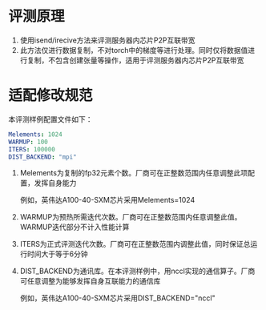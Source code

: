 # 评测原理

1. 使用isend/irecive方法来评测服务器内芯片P2P互联带宽
2. 此方法仅进行数据复制，不对torch中的梯度等进行处理。同时仅将数据值进行复制，不包含创建张量等操作，适用于评测服务器内芯片P2P互联带宽

# 适配修改规范

本评测样例配置文件如下：

```yaml
Melements: 1024
WARMUP: 100
ITERS: 100000
DIST_BACKEND: "mpi"
```

1. Melements为复制的fp32元素个数。厂商可在正整数范围内任意调整此项配置，发挥自身能力

   例如，英伟达A100-40-SXM芯片采用Melements=1024

2. WARMUP为预热所需迭代次数。厂商可在正整数范围内任意调整此值。WARMUP迭代部分不计入性能计算

3. ITERS为正式评测迭代次数。厂商可在正整数范围内调整此值，同时保证总运行时间大于等于6分钟

4. DIST_BACKEND为通讯库。在本评测样例中，用nccl实现的通信算子。厂商可任意调整为能够发挥自身互联能力的通信库

   例如，英伟达A100-40-SXM芯片采用DIST_BACKEND="nccl"